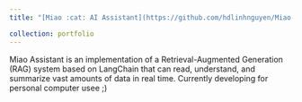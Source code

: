 ```yaml
---
title: "[Miao :cat: AI Assistant](https://github.com/hdlinhnguyen/Miao-your-assistant)"

collection: portfolio
---
```


Miao Assistant is an implementation of a Retrieval-Augmented Generation (RAG) system based on LangChain that can read, understand, and summarize vast amounts of data in real time. Currently developing for personal computer usee ;)
